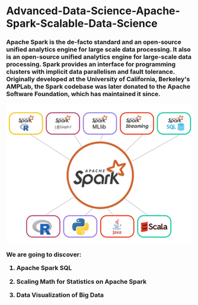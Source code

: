 # Advanced-Data-Science-Apache-Spark-Scalable-Data-Science

<h3>
Apache Spark is the de-facto standard and an open-source unified analytics engine for large scale data processing. It also is an open-source unified analytics engine for large-scale data processing. Spark provides an interface for programming clusters with implicit data parallelism and fault tolerance. Originally developed at the University of California, Berkeley's AMPLab, the Spark codebase was later donated to the Apache Software Foundation, which has maintained it since.
  
  
<p 
align="center">
<img src="https://github.com/kedibeki/Advanced-Data-Science-Apache-Spark-Scalable-Data-Science/blob/main/Spark.jpg" alt=""/>
</p>

We are going to discover:

1. Apache Spark SQL

2. Scaling Math for Statistics on Apache Spark

3. Data Visualization of Big Data

</h3>


